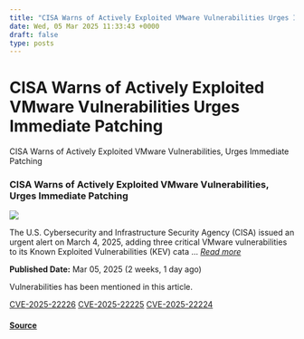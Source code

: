 ```yaml
---
title: "CISA Warns of Actively Exploited VMware Vulnerabilities Urges Immediate Patching"
date: Wed, 05 Mar 2025 11:33:43 +0000
draft: false
type: posts
---
```

# CISA Warns of Actively Exploited VMware Vulnerabilities Urges Immediate Patching





 CISA Warns of Actively Exploited VMware Vulnerabilities, Urges Immediate Patching 

### CISA Warns of Actively Exploited VMware Vulnerabilities, Urges Immediate Patching

![](https://upload.cvefeed.io/news/33557/thumbnail.jpg)

The U.S. Cybersecurity and Infrastructure Security Agency (CISA) issued an urgent alert on March 4, 2025, adding three critical VMware vulnerabilities to its Known Exploited Vulnerabilities (KEV) cata ... [_Read more_](https://cybersecuritynews.com/cisa-warns-vmware-vulnerabilities/)

**Published Date:** Mar 05, 2025 (2 weeks, 1 day ago)

Vulnerabilities has been mentioned in this article.

[CVE-2025-22226](https://cvefeed.io/vuln/detail/CVE-2025-22226) [CVE-2025-22225](https://cvefeed.io/vuln/detail/CVE-2025-22225) [CVE-2025-22224](https://cvefeed.io/vuln/detail/CVE-2025-22224)

#### [Source](https://cybersecuritynews.com/cisa-warns-vmware-vulnerabilities/)

